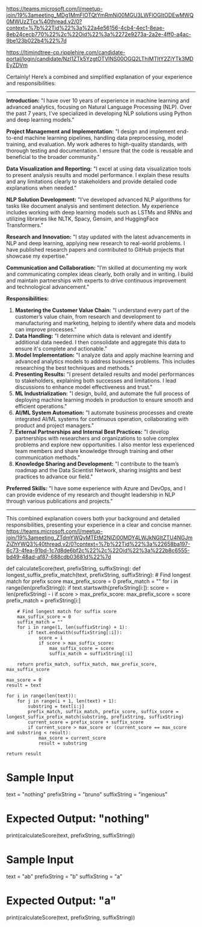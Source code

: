 https://teams.microsoft.com/l/meetup-join/19%3ameeting_MDg1MmFlOTQtYmRmNi00MGU3LWFlOGItODEwMWQ0MWUzZTcx%40thread.v2/0?context=%7b%22Tid%22%3a%22a4e56156-4cb4-4ec1-8eae-8eb24cecb770%22%2c%22Oid%22%3a%2272e9273a-2a2e-4ff0-a4ac-9be123b022b4%22%7d




https://ltimindtree-cp.ripplehire.com/candidate-portal/login/candidate/NzI1ZTk5YzgtOTVlNS00OGQ2LThiMTItY2ZjYTk3MDEyZDVm


Certainly! Here’s a combined and simplified explanation of your experience and responsibilities:

---

**Introduction:**
"I have over 10 years of experience in machine learning and advanced analytics, focusing on Natural Language Processing (NLP). Over the past 7 years, I've specialized in developing NLP solutions using Python and deep learning models."

**Project Management and Implementation:**
"I design and implement end-to-end machine learning pipelines, handling data preprocessing, model training, and evaluation. My work adheres to high-quality standards, with thorough testing and documentation. I ensure that the code is reusable and beneficial to the broader community."

**Data Visualization and Reporting:**
"I excel at using data visualization tools to present analysis results and model performance. I explain these results and any limitations clearly to stakeholders and provide detailed code explanations when needed."

**NLP Solution Development:**
"I’ve developed advanced NLP algorithms for tasks like document analysis and sentiment detection. My experience includes working with deep learning models such as LSTMs and RNNs and utilizing libraries like NLTK, Spacy, Gensim, and HuggingFace Transformers."

**Research and Innovation:**
"I stay updated with the latest advancements in NLP and deep learning, applying new research to real-world problems. I have published research papers and contributed to GitHub projects that showcase my expertise."

**Communication and Collaboration:**
"I’m skilled at documenting my work and communicating complex ideas clearly, both orally and in writing. I build and maintain partnerships with experts to drive continuous improvement and technological advancement."

**Responsibilities:**
1. **Mastering the Customer Value Chain:** "I understand every part of the customer’s value chain, from research and development to manufacturing and marketing, helping to identify where data and models can improve processes."
2. **Data Handling:** "I determine which data is relevant and identify additional data needed. I then consolidate and aggregate this data to ensure it's complete and actionable."
3. **Model Implementation:** "I analyze data and apply machine learning and advanced analytics models to address business problems. This includes researching the best techniques and methods."
4. **Presenting Results:** "I present detailed results and model performances to stakeholders, explaining both successes and limitations. I lead discussions to enhance model effectiveness and trust."
5. **ML Industrialization:** "I design, build, and automate the full process of deploying machine learning models in production to ensure smooth and efficient operations."
6. **AI/ML System Automation:** "I automate business processes and create integrated AI/ML systems for continuous operation, collaborating with product and project managers."
7. **External Partnerships and Internal Best Practices:** "I develop partnerships with researchers and organizations to solve complex problems and explore new opportunities. I also mentor less experienced team members and share knowledge through training and other communication methods."
8. **Knowledge Sharing and Development:** "I contribute to the team’s roadmap and the Data Scientist Network, sharing insights and best practices to advance our field."

**Preferred Skills:**
"I have some experience with Azure and DevOps, and I can provide evidence of my research and thought leadership in NLP through various publications and projects."

---

This combined explanation covers both your background and detailed responsibilities, presenting your experience in a clear and concise manner.
https://teams.microsoft.com/l/meetup-join/19%3ameeting_ZTdmYWQyMTEtM2NlZi00MDY4LWJkNGItZTU4NGJmZjZhYWQ3%40thread.v2/0?context=%7b%22Tid%22%3a%22658ba197-6c73-4fea-91bd-1c7d8de6bf2c%22%2c%22Oid%22%3a%222b8c6555-bd49-48ad-af87-688cdb03681d%22%7d

def calculateScore(text, prefixString, suffixString):
    def longest_suffix_prefix_match(text, prefixString, suffixString):
        # Find longest match for prefix score
        max_prefix_score = 0
        prefix_match = ""
        for i in range(len(prefixString)):
            if text.startswith(prefixString[i:]):
                score = len(prefixString) - i
                if score > max_prefix_score:
                    max_prefix_score = score
                    prefix_match = prefixString[i:]

        # Find longest match for suffix score
        max_suffix_score = 0
        suffix_match = ""
        for i in range(1, len(suffixString) + 1):
            if text.endswith(suffixString[:i]):
                score = i
                if score > max_suffix_score:
                    max_suffix_score = score
                    suffix_match = suffixString[:i]

        return prefix_match, suffix_match, max_prefix_score, max_suffix_score

    max_score = 0
    result = text

    for i in range(len(text)):
        for j in range(i + 1, len(text) + 1):
            substring = text[i:j]
            prefix_match, suffix_match, prefix_score, suffix_score = longest_suffix_prefix_match(substring, prefixString, suffixString)
            current_score = prefix_score + suffix_score
            if current_score > max_score or (current_score == max_score and substring < result):
                max_score = current_score
                result = substring

    return result

# Sample Input
text = "nothing"
prefixString = "bruno"
suffixString = "ingenious"

# Expected Output: "nothing"
print(calculateScore(text, prefixString, suffixString))

# Sample Input
text = "ab"
prefixString = "b"
suffixString = "a"

# Expected Output: "a"
print(calculateScore(text, prefixString, suffixString))
